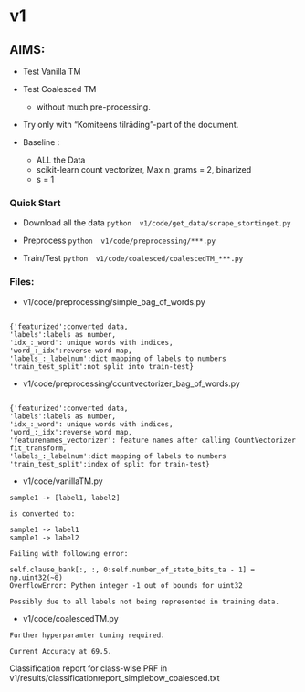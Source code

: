 # v1

## AIMS:

 - Test Vanilla TM 
 - Test Coalesced TM 
     - without much pre-processing. 

- Try only with “Komiteens tilråding”-part of the document.

- Baseline :
    - ALL the Data
    - scikit-learn count vectorizer, Max n_grams = 2, binarized
    - s = 1
 
### Quick Start

- Download all the data
  ```python  v1/code/get_data/scrape_stortinget.py```

- Preprocess
  ```python  v1/code/preprocessing/***.py```

- Train/Test
  ```python  v1/code/coalesced/coalescedTM_***.py```

### Files:

- v1/code/preprocessing/simple_bag_of_words.py

```Creates present/absent features w.r.t. bag of words. Saves following in processed_data/simple_bag_of_words_features.pkl.gz

{'featurized':converted data, 
'labels':labels as number,
'idx_:_word': unique words with indices,
'word_:_idx':reverse word map, 
'labels_:_labelnum':dict mapping of labels to numbers
'train_test_split':not split into train-test}
```

- v1/code/preprocessing/countvectorizer_bag_of_words.py

```Creates features w.r.t. CountVectorizer. Saves following in processed_data/countvectorizer_bag_of_words_features.pkl.gz

{'featurized':converted data, 
'labels':labels as number,
'idx_:_word': unique words with indices,
'word_:_idx':reverse word map,
'featurenames_vectorizer': feature names after calling CountVectorizer fit_transform,
'labels_:_labelnum':dict mapping of labels to numbers
'train_test_split':index of split for train-test}
```

- v1/code/vanillaTM.py

```
sample1 -> [label1, label2]

is converted to:

sample1 -> label1
sample1 -> label2

Failing with following error:

self.clause_bank[:, :, 0:self.number_of_state_bits_ta - 1] = np.uint32(~0)
OverflowError: Python integer -1 out of bounds for uint32

Possibly due to all labels not being represented in training data.
```

- v1/code/coalescedTM.py

```
Further hyperparamter tuning required.

Current Accuracy at 69.5.

```
Classification report for class-wise PRF in v1/results/classificationreport_simplebow_coalesced.txt

